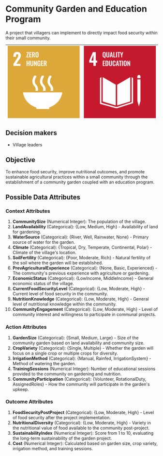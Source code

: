 # Community Garden and Education Program

A project that villagers can implement to directly impact food security within their small community.

| [![Goal 2](../images/sdgs/E-WEB-Goal-02.png)](../goals/goal_02.md) | [![Goal 4](../images/sdgs/E-WEB-Goal-04.png)](../goals/goal_04.md) |
|--------------------------------------------------------------------|--------------------------------------------------------------------|

## Decision makers

- Village leaders

## Objective
To enhance food security, improve nutritional outcomes, and promote sustainable agricultural practices within a small
community through the establishment of a community garden coupled with an education program.

## Possible Data Attributes

### Context Attributes
1. **CommunitySize** (Numerical Integer): The population of the village.
2. **LandAvailability** (Categorical): {Low, Medium, High} - Availability of land for gardening.
3. **WaterSource** (Categorical): {River, Well, Rainwater, None} - Primary source of water for the garden.
4. **Climate** (Categorical): {Tropical, Dry, Temperate, Continental, Polar} - Climate of the village's location.
5. **SoilFertility** (Categorical): {Poor, Moderate, Rich} - Natural fertility of the soil where the garden will be established.
6. **PrevAgriculturalExperience** (Categorical): {None, Basic, Experienced} - The community's previous experience with agriculture or gardening.
7. **EconomicStatus** (Categorical): {LowIncome, MiddleIncome} - General economic status of the village.
8. **CurrentFoodSecurityLevel** (Categorical): {Low, Moderate, High} - Current level of food security in the community.
9. **NutritionKnowledge** (Categorical): {Low, Moderate, High} - General level of nutritional knowledge within the community.
10. **CommunityEngagement** (Categorical): {Low, Moderate, High} - Level of community interest and willingness to participate in communal projects.

### Action Attributes
1. **GardenSize** (Categorical): {Small, Medium, Large} - Size of the community garden based on land availability and community size.
2. **CropVariety** (Categorical): {Single, Multiple} - Whether the garden will focus on a single crop or multiple crops for diversity.
3. **IrrigationMethod** (Categorical): {Manual, Rainfed, IrrigationSystem} - Method of watering the garden.
4. **TrainingSessions** (Numerical Integer): Number of educational sessions provided to the community on gardening and nutrition.
5. **CommunityParticipation** (Categorical): {Volunteer, RotationalDuty, AssignedRoles} - How the community will participate in the garden's upkeep.

### Outcome Attributes
1. **FoodSecurityPostProject** (Categorical): {Low, Moderate, High} - Level of food security after the project implementation.
2. **NutritionalDiversity** (Categorical): {Low, Moderate, High} - Variety in the nutritional value of food available to the community post-project.
3. **SustainabilityIndex** (Numerical Integer): Score from 1 to 10, evaluating the long-term sustainability of the garden project.
4. **Cost** (Numerical Integer): Calculated based on garden size, crop variety, irrigation method, and training sessions.
